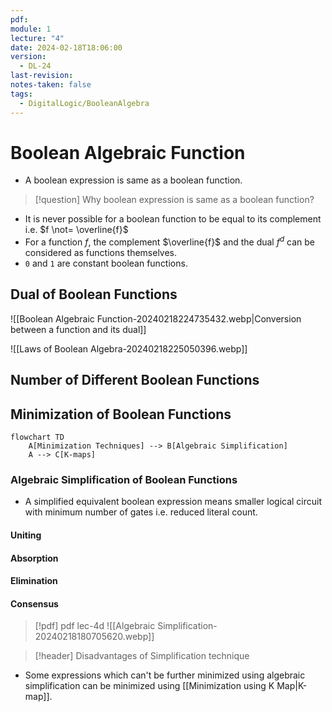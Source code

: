 ```yaml
---
pdf: 
module: 1
lecture: "4"
date: 2024-02-18T18:06:00
version:
  - DL-24
last-revision: 
notes-taken: false
tags:
  - DigitalLogic/BooleanAlgebra
---
```

# Boolean Algebraic Function

- A boolean expression is same as a boolean function.

> [!question] 
> Why boolean expression is same as a boolean function?

- It is never possible for a boolean function to be equal to its complement i.e. $f \not= \overline{f}$
- For a function $f$, the complement $\overline{f}$ and the dual $f^d$ can be considered as functions themselves.
- `0` and `1` are constant boolean functions.

## Dual of Boolean Functions

![[Boolean Algebraic Function-20240218224735432.webp|Conversion between a function and its dual]]

![[Laws of Boolean Algebra-20240218225050396.webp]]

## Number of Different Boolean Functions

## Minimization of Boolean Functions

```mermaid
flowchart TD
	A[Minimization Techniques] --> B[Algebraic Simplification]
	A --> C[K-maps]
```

### Algebraic Simplification of Boolean Functions
- A simplified equivalent boolean expression means smaller logical circuit with minimum number of gates i.e. reduced literal count.

#### Uniting

#### Absorption

#### Elimination

#### Consensus


> [!pdf] pdf lec-4d
> ![[Algebraic Simplification-20240218180705620.webp]]



> [!header] Disadvantages of Simplification technique

- Some expressions which can't be further minimized using algebraic simplification can be minimized using [[Minimization using K Map|K-map]].
